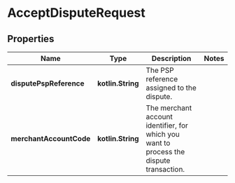 
# AcceptDisputeRequest

## Properties
Name | Type | Description | Notes
------------ | ------------- | ------------- | -------------
**disputePspReference** | **kotlin.String** | The PSP reference assigned to the dispute. | 
**merchantAccountCode** | **kotlin.String** | The merchant account identifier, for which you want to process the dispute transaction. | 



